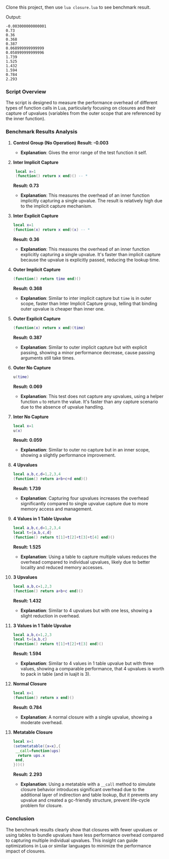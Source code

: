 Clone this project, then use `lua closure.lua` to see benchmark result.

Output:

```
-0.003000000000001
0.73
0.36
0.368
0.387
0.068999999999999
0.058999999999996
1.739
1.525
1.432
1.594
0.784
2.293
```

### Script Overview

The script is designed to measure the performance overhead of different types of function calls in Lua, particularly focusing on closures and their capture of upvalues (variables from the outer scope that are referenced by the inner function).

### Benchmark Results Analysis

1. **Control Group (No Operation)**
   **Result: -0.003**

   - **Explanation**: Gives the error range of the test function it self.

2. **Inter Implicit Capture**

   ```lua
    local x=1
    (function() return x end)() -- *
   ```

   **Result: 0.73**

   - **Explanation**: This measures the overhead of an inner function implicitly capturing a single upvalue. The result is relatively high due to the implicit capture mechanism.

3. **Inter Explicit Capture**

   ```lua
   local x=1
   (function(x) return x end)(x) -- *
   ```

   **Result: 0.36**

   - **Explanation**: This measures the overhead of an inner function explicitly capturing a single upvalue. It's faster than implicit capture because the upvalue is explicitly passed, reducing the lookup time.

4. **Outer Implicit Capture**

   ```lua
   (function() return time end)()
   ```

   **Result: 0.368**

   - **Explanation**: Similar to inter implicit capture but `time` is in outer scope, faster than Inter Implicit Capture group, telling that binding outer upvalue is cheaper than inner one.

5. **Outer Explicit Capture**

   ```lua
   (function(x) return x end)(time)
   ```

   **Result: 0.387**

   - **Explanation**: Similar to outer implicit capture but with explicit passing, showing a minor performance decrease, cause passing arguments still take times.

6. **Outer No Capture**

   ```lua
   u(time)
   ```

   **Result: 0.069**

   - **Explanation**: This test does not capture any upvalues, using a helper function `u` to return the value. It's faster than any capture scenario due to the absence of upvalue handling.

7. **Inter No Capture**

   ```lua
   local x=1
   u(x)
   ```

   **Result: 0.059**

   - **Explanation**: Similar to outer no capture but in an inner scope, showing a slightly performance improvement.

8. **4 Upvalues**

   ```lua
   local a,b,c,d=1,2,3,4
   (function() return a+b+c+d end)()
   ```

   **Result: 1.739**

   - **Explanation**: Capturing four upvalues increases the overhead significantly compared to single upvalue capture due to more memory access and management.

9. **4 Values in 1 Table Upvalue**

   ```lua
   local a,b,c,d=1,2,3,4
   local t={a,b,c,d}
   (function() return t[1]+t[2]+t[3]+t[4] end)()
   ```

   **Result: 1.525**

   - **Explanation**: Using a table to capture multiple values reduces the overhead compared to individual upvalues, likely due to better locality and reduced memory accesses.

10. **3 Upvalues**

    ```lua
    local a,b,c=1,2,3
    (function() return a+b+c end)()
    ```

    **Result: 1.432**

    - **Explanation**: Similar to 4 upvalues but with one less, showing a slight reduction in overhead.

11. **3 Values in 1 Table Upvalue**

    ```lua
    local a,b,c=1,2,3
    local t={a,b,c}
    (function() return t[1]+t[2]+t[3] end)()
    ```

    **Result: 1.594**

    - **Explanation**: Similar to 4 values in 1 table upvalue but with three values, showing a comparable performance, that 4 upvalues is worth to pack in table (and in luajit is 3).

12. **Normal Closure**

    ```lua
    local x=1
    (function() return x end)()
    ```

    **Result: 0.784**

    - **Explanation**: A normal closure with a single upvalue, showing a moderate overhead.

13. **Metatable Closure**

    ```lua
    local x=1
    (setmetatable({x=x},{
     __call=function(ups)
      return ups.x
     end,
    }))()
    ```

    **Result: 2.293**

    - **Explanation**: Using a metatable with a `__call` method to simulate closure behavior introduces significant overhead due to the additional layer of indirection and table lookup, But it prevents any upvalue and created a gc-friendly structure, prevent life-cycle problem for closure.

### Conclusion

The benchmark results clearly show that closures with fewer upvalues or using tables to bundle upvalues have less performance overhead compared to capturing multiple individual upvalues. This insight can guide optimizations in Lua or similar languages to minimize the performance impact of closures.
